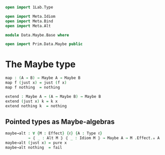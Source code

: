 ```agda
open import 1Lab.Type

open import Meta.Idiom
open import Meta.Bind
open import Meta.Alt

module Data.Maybe.Base where

open import Prim.Data.Maybe public
```

# The Maybe type

<!--
```agda
private variable
  ℓ ℓ′ : Level
  A B C : Type ℓ
```
-->

<!-- TODO [Amy 2022-12-14]
Write something informative here
-->


```agda
map : (A → B) → Maybe A → Maybe B
map f (just x) = just (f x)
map f nothing  = nothing

extend : Maybe A → (A → Maybe B) → Maybe B
extend (just x) k = k x
extend nothing k  = nothing
```

<!--
```agda
instance
  Map-Maybe : Map (eff Maybe)
  Map-Maybe .Map._<$>_ = map

  Idiom-Maybe : Idiom (eff Maybe)
  Idiom-Maybe .Idiom.pure = just
  Idiom-Maybe .Idiom._<*>_ = λ where
    (just f) (just x) → just (f x)
    _ _ → nothing

  Bind-Maybe : Bind (eff Maybe)
  Bind-Maybe .Bind._>>=_ = extend
```
-->

## Pointed types as Maybe-algebras

```agda
maybe→alt : ∀ {M : Effect} {ℓ} {A : Type ℓ}
          → ⦃ _ : Alt M ⦄ ⦃ _ : Idiom M ⦄ → Maybe A → M .Effect.₀ A
maybe→alt (just x) = pure x
maybe→alt nothing  = fail
```
